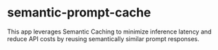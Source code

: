 # semantic-prompt-cache
This app leverages Semantic Caching to minimize inference latency and reduce API costs by reusing semantically similar prompt responses.

